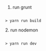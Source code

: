 1. run grunt
<p><code>
> yarn run build
</code></p>
2. run nodemon
<p><code>
> yarn run dev
</code></p>